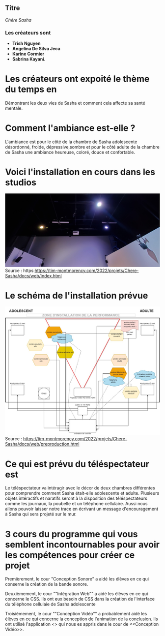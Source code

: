 
## Titre
*Chère Sasha*

### Les créateurs sont 
- **Trish Nguyen**
- **Angelina De Silva Jeca**
- **Karine Cormier**
- **Sabrina Kayani.**

# Les créateurs ont expoité le thème du temps en
Démontrant les deux vies de Sasha et comment cela affecte sa santé mentale. 

# Comment l'ambiance est-elle ?
L'ambiance est pour le côté de la chambre de Sasha adolescente désordonné, froide, dépressive,sombre et pour le côté adulte de la chambre de Sasha une ambiance heureuse, coloré, douce et confortable.

# Voici l'installation en cours dans les studios 
![installation](media/installation.jpg)
Source : https:https://tim-montmorency.com/2022/projets/Chere-Sasha/docs/web/index.html

# Le schéma de l'installation prévue
![plantation](media/plantation_01.jpg)
Source : https://tim-montmorency.com/2022/projets/Chere-Sasha/docs/web/preproduction.html

# Ce qui est prévu du téléspectateur est
Le téléspectateur va intéragir avec le décor de deux chambres différentes pour comprendre comment Sasha était-elle adolescente et adulte. Plusieurs objets intéractifs et naratifs seront à la disposition des téléspectateurs comme les journaux, la poubelle et un téléphone cellulaire. Aussi nous allons pouvoir laisser notre trace en écrivant un message d'encouragement à Sasha qui sera projeté sur le mur.

# 3 cours du programme qui vous semblent incontournables pour avoir les compétences pour créer ce projet
Premièrement, le cour "Conception Sonore" a aidé les élèves en ce qui conserne la création de la bande sonore.

  Deuxièmement, le cour ""Intégration Web"" a aidé les élèves en ce qui concerne le CSS. Ils ont eux besoin de CSS dans la création de l'interface du téléphone cellulaie de Sasha adolescente

  Troisièmement, le cour ""Conception Vidéo"" a probablement aidé les élèves en ce qui concerne la conception de l'animation de la conclusion. Ils ont utilisé l'application  <<DaVinci Resolve>> qui nous es appris dans le cour de  <<Conception Vidéo>>.   

